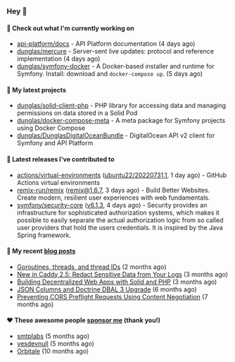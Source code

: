 ### Hey 👋

#### 👷 Check out what I'm currently working on

- [api-platform/docs](https://github.com/api-platform/docs) - API Platform documentation (4 days ago)
- [dunglas/mercure](https://github.com/dunglas/mercure) - Server-sent live updates: protocol and reference implementation (4 days ago)
- [dunglas/symfony-docker](https://github.com/dunglas/symfony-docker) - A Docker-based installer and runtime for Symfony. Install: download and `docker-compose up`. (5 days ago)

#### 🌱 My latest projects

- [dunglas/solid-client-php](https://github.com/dunglas/solid-client-php) - PHP library for accessing data and managing permissions on data stored in a Solid Pod
- [dunglas/docker-compose-meta](https://github.com/dunglas/docker-compose-meta) - A meta package for Symfony projects using Docker Compose
- [dunglas/DunglasDigitalOceanBundle](https://github.com/dunglas/DunglasDigitalOceanBundle) - DigitalOcean API v2 client for Symfony and API Platform

#### 🔭 Latest releases I've contributed to

- [actions/virtual-environments](https://github.com/actions/virtual-environments) ([ubuntu22/20220731.1](https://github.com/actions/virtual-environments/releases/tag/ubuntu22%2F20220731.1), 1 day ago) - GitHub Actions virtual environments
- [remix-run/remix](https://github.com/remix-run/remix) ([remix@1.6.7](https://github.com/remix-run/remix/releases/tag/remix%401.6.7), 3 days ago) - Build Better Websites. Create modern, resilient user experiences with web fundamentals.
- [symfony/security-core](https://github.com/symfony/security-core) ([v6.1.3](https://github.com/symfony/security-core/releases/tag/v6.1.3), 4 days ago) - Security provides an infrastructure for sophisticated authorization systems, which makes it possible to easily separate the actual authorization logic from so called user providers that hold the users credentials. It is inspired by the Java Spring framework.

#### 📜 My recent [blog posts](https://dunglas.fr)

- [Goroutines, threads, and thread IDs](https://dunglas.fr/2022/05/goroutines-threads-and-thread-ids/) (2 months ago)
- [New in Caddy 2.5: Redact Sensitive Data from Your Logs](https://dunglas.fr/2022/04/caddy-logging-security-improvements/) (3 months ago)
- [Building Decentralized Web Apps with Solid and PHP](https://dunglas.fr/2022/04/building-decentralized-web-apps-with-solid-and-php/) (3 months ago)
- [JSON Columns and Doctrine DBAL 3 Upgrade](https://dunglas.fr/2022/01/json-columns-and-doctrine-dbal-3-upgrade/) (6 months ago)
- [Preventing CORS Preflight Requests Using Content Negotiation](https://dunglas.fr/2022/01/preventing-cors-preflight-requests-using-content-negotiation/) (7 months ago)

#### ❤️ These awesome people [sponsor me](https://github.com/sponsors/dunglas) (thank you!)

- [smtplabs](https://github.com/smtplabs) (5 months ago)
- [yesdevnull](https://github.com/yesdevnull) (5 months ago)
- [Orbitale](https://github.com/Orbitale) (10 months ago)
